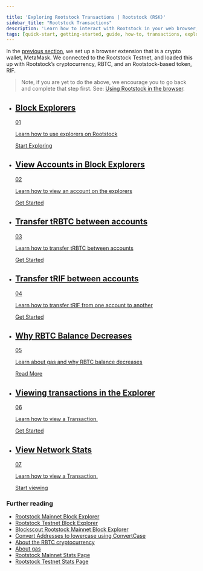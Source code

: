 ```yaml
---

title: 'Exploring Rootstock Transactions | Rootstock (RSK)'
sidebar_title: "Rootstock Transactions"
description: 'Learn how to interact with Rootstock in your web browser, how to look at Rootstock transactions, develop and deploy your very first smart contract to the Rootstock network.'
tags: [quick-start, getting-started, guide, how-to, transactions, explorer, bitcoin, rsk, peer-to-peer, merged-mining, blockchain, powpeg]
---
```


In the [previous section](/guides/quickstart/browser), we set up a browser extension that is a crypto wallet, MetaMask. We connected to the Rootstock Testnet, and loaded this up with Rootstock’s cryptocurrency, RBTC, and an Rootstock-based token, RIF.

> Note, if you are yet to do the above, we encourage you to go back and complete that step first. See: [Using Rootstock in the browser](/guides/quickstart/browser).

<div class="features-list">
    <ul id="card-list" class="row">
        <li class="col-xl-6 col-md-6">
        <div class="feature-card">
<div class="content">
    <a href="/guides/quickstart/transactions/block-explorer/#block-explorer">
            <div class="content-container">
               <div class="card-title"><h2 class="zg-text-bg">Block Explorers</h2><span class="zg-label ml-1">01</span></div> 
                <p class="card-desc">Learn how to use explorers on Rootstock</p>
            </div>
    </a>
    <div class="btn-container ">
        <a href="/guides/quickstart/transactions/block-explorer/#block-explorer"></a><a class="green" href="/guides/quickstart/transactions/block-explorer/#block-explorer">Start Exploring</a>
            </div>
            </div>
        </div>
        </li>
        <li class="col-xl-6 col-md-6">
        <div class="feature-card">
<div class="content"><a href="/guides/quickstart/transactions/block-explorer/#view-account-in-the-block-explorer">
            <div class="content-container">
              <div class="card-title"><h2 class="zg-text-bg bg-yellow">View Accounts in Block Explorers</h2><span class="zg-label ml-1 bg-yellow">02</span></div> 
                <p class="card-desc">Learn how to view an account on the explorers</p>
            </div>
            </a>
            <div class="btn-container">
                <a href="/guides/quickstart/transactions/block-explorer/#view-account-in-the-block-explorer">
                </a>
                <a class="green" href="/guides/quickstart/transactions/block-explorer/#view-account-in-the-block-explorer">Get Started</a>
            </div>
            </div>
        </div>
        </li>
        <li class="col-xl-6 col-md-6">
        <div class="feature-card">
<div class="content two-line-title-content"><a href="/guides/quickstart/transactions/transfer-trbtc">
            <div class="content-container">
            <div class="card-title"><h2 class="zg-text-bg bg-purple">Transfer tRBTC between accounts</h2><span class="zg-label ml-1 bg-purple">03</span></div>
                <p class="card-desc">Learn how to transfer tRBTC between accounts</p>
            </div>
            </a>
            <div class="btn-container">
                <a href="/guides/quickstart/transactions/transfer-trbtc">
                </a>
                <a class="green" href="/guides/quickstart/transactions/transfer-trbtc">Get Started</a>
            </div>
            </div>
        </div>
        </li>
        <li class="col-xl-6 col-md-6">
        <div class="feature-card">
<div class="content"><a href="/guides/quickstart/transactions/transfer-trif">
            <div class="content-container">
               <div class="card-title"><h2 class="zg-text-bg bg-pink">Transfer tRIF between accounts</h2><span class="zg-label ml-1 bg-pink">04</span></div> 
                <p class="card-desc">Learn how to transfer tRIF from one account to another</p>
            </div>
            </a><div class="btn-container"><a href="/guides/quickstart/transactions/transfer-trif">
                </a>
                <a class="green" href="/guides/quickstart/transactions/transfer-trif">Get Started</a>
            </div>
            </div>
        </div>
        </li>
        <li class="col-xl-6 col-md-6">
        <div class="feature-card">
<div class="content"><a href="/guides/quickstart/transactions/rbtc-balance-decrease">
            <div class="content-container">
               <div class="card-title"><h2 class="zg-text-bg bg-green">Why RBTC Balance Decreases</h2><span class="zg-label ml-1 bg-green">05</span></div> 
                <p class="card-desc">Learn about gas and why RBTC balance decreases</p>
            </div>
            </a><div class="btn-container"><a href="/guides/quickstart/transactions/rbtc-balance-decrease">
                </a>
                <a class="green" href="/guides/quickstart/transactions/rbtc-balance-decrease">Read More</a>
            </div>
            </div>
        </div>
        </li>
        <li class="col-xl-6 col-md-6">
        <div class="feature-card">
<div class="content"><a href="/guides/quickstart/transactions/view-transactions/">
            <div class="content-container">
               <div class="card-title"><h2 class="zg-text-bg bg-cyan">Viewing transactions in the Explorer</h2><span class="zg-label ml-1 bg-cyan">06</span></div> 
                <p class="card-desc">Learn how to view a Transaction.</p>
            </div>
            </a><div class="btn-container"><a href="/guides/quickstart/transactions/view-transactions">
                </a>
                <a class="green" href="/guides/quickstart/transactions/view-transactions">Get Started</a>
            </div>
            </div>
        </div>
        </li>
<li class="col-xl-6 col-md-6">
        <div class="feature-card">
<div class="content"><a href="/guides/quickstart/transactions/view-network-stats">
            <div class="content-container">
               <div class="card-title"><h2 class="zg-text-bg bg-cyan">View Network Stats</h2><span class="zg-label ml-1 bg-cyan">07</span></div> 
                <p class="card-desc">Learn how to view a Transaction.</p>
            </div>
            </a><div class="btn-container"><a href="/guides/quickstart/transactions/view-network-stats">
                </a>
                <a class="green" href="/guides/quickstart/transactions/view-network-stats">Start viewing</a>
            </div>
            </div>
        </div>
        </li>
    </ul>
</div>

### Further reading
- [Rootstock Mainnet Block Explorer](https://explorer.rsk.co/)
- [Rootstock Testnet Block Explorer](https://explorer.testnet.rsk.co/)
- [Blockscout Rootstock Mainnet Block Explorer](https://blockscout.com/rsk/mainnet/)
- [Convert Addresses to lowercase using ConvertCase](https://convertcase.net)
- [About the RBTC cryptocurrency](/rsk/rbtc/)
- [About gas](/rsk/rbtc/gas/)
- [Rootstock Mainnet Stats Page](https://stats.rsk.co/)
- [Rootstock Testnet Stats Page](https://stats.testnet.rsk.co/)
